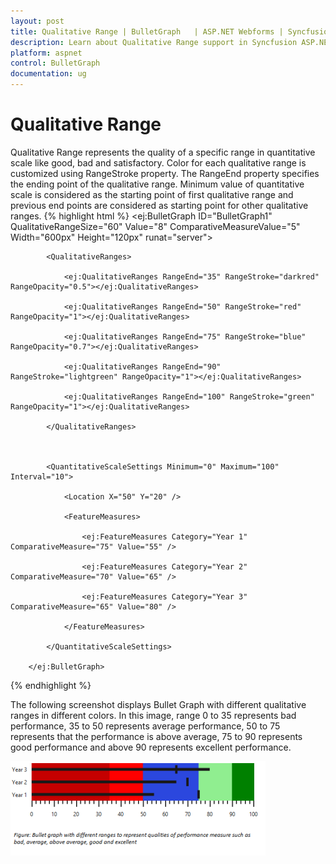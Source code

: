 ```yaml
---
layout: post
title: Qualitative Range | BulletGraph	 | ASP.NET Webforms | Syncfusion
description: Learn about Qualitative Range support in Syncfusion ASP.NET Webforms BulletGraph control and more details.
platform: aspnet
control: BulletGraph	
documentation: ug
---
```


# Qualitative Range

Qualitative Range represents the quality of a specific range in quantitative scale like good, bad and satisfactory. Color for each qualitative range is customized using RangeStroke property. The RangeEnd property specifies the ending point of the qualitative range. Minimum value of quantitative scale is considered as the starting point of first qualitative range and previous end points are considered as starting point for other qualitative ranges. 
{% highlight html %}
<ej:BulletGraph ID="BulletGraph1" QualitativeRangeSize="60" Value="8" ComparativeMeasureValue="5" Width="600px" Height="120px" runat="server">                        

            <QualitativeRanges>

                <ej:QualitativeRanges RangeEnd="35" RangeStroke="darkred" RangeOpacity="0.5"></ej:QualitativeRanges>

                <ej:QualitativeRanges RangeEnd="50" RangeStroke="red" RangeOpacity="1"></ej:QualitativeRanges>

                <ej:QualitativeRanges RangeEnd="75" RangeStroke="blue" RangeOpacity="0.7"></ej:QualitativeRanges>

                <ej:QualitativeRanges RangeEnd="90" RangeStroke="lightgreen" RangeOpacity="1"></ej:QualitativeRanges>

                <ej:QualitativeRanges RangeEnd="100" RangeStroke="green" RangeOpacity="1"></ej:QualitativeRanges>

            </QualitativeRanges>



            <QuantitativeScaleSettings Minimum="0" Maximum="100" Interval="10">

                <Location X="50" Y="20" />

                <FeatureMeasures>

                    <ej:FeatureMeasures Category="Year 1" ComparativeMeasure="75" Value="55" />

                    <ej:FeatureMeasures Category="Year 2" ComparativeMeasure="70" Value="65" />

                    <ej:FeatureMeasures Category="Year 3" ComparativeMeasure="65" Value="80" />

                </FeatureMeasures>

            </QuantitativeScaleSettings>

        </ej:BulletGraph>

{% endhighlight  %}

The following screenshot displays Bullet Graph with different qualitative ranges in different colors. In this image, range 0 to 35 represents bad performance, 35 to 50 represents average performance, 50 to 75 represents that the performance is above average, 75 to 90 represents good performance and above 90 represents excellent performance.

![Qualitative Range](Qualitative-Range_images/Qualitative-Range_img1.png)



